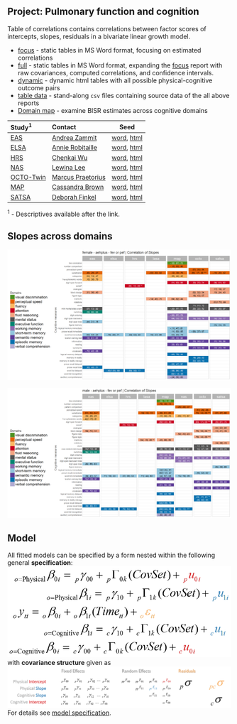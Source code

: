 Project: Pulmonary function and cognition
----
Table of correlations contains correlations between factor scores of intercepts, slopes, residuals in a bivariate linear growth model. 
- [focus][corr_focus] - static tables in MS Word format, focusing on estimated correlations 
- [full][corr_full] - static tables in MS Word format, expanding the [focus][corr_focus] report with raw covariances, computed correlations, and confidence intervals. 
- [dynamic][corr_dynamic] - dynamic html tables with all possible physical-cognitive outcome pairs
- [table data][table-data] - stand-along `csv` files containing source data of the all above reports
- [Domain map][domain_map] - examine BISR estimates across cognitive domains

| Study<sup>1</sup> | Contact | Seed |
| :---- | :------ | ---- |
| [EAS][eas_table_1]        |[Andrea Zammit](mailto:Andrea.Zammit@einstein.yu.edu)   |[word][eas_word], [html][eas_html] | 
| [ELSA][elsa_table_1]      |[Annie Robitaille](mailto:annie.g.robitaille@gmail.com) |[word][elsa_word], [html][elsa_html] | 
| [HRS][hrs_table_1]        |[Chenkai Wu](mailto:chenkai.wu2010@gmail.com)           |[word][hrs_word], [html][hrs_html] | 
| [NAS][nas_table_1]        |[Lewina Lee](mailto:lewina@bu.edu)                      |[word][nas_word], [html][nas_html] | 
| [OCTO-Twin][nuage_table_1]| [Marcus Praetorius](mailto:marcus.praetorius@psy.gu.se)|[word][octo_word], [html][octo_html] | 
| [MAP][map_table_1]        |[Cassandra Brown](mailto:clb@uvic.ca)                    |[word][map_word], [html][map_html] | 
| [SATSA][satsa_table_1]    | [Deborah Finkel](mailto:dfinkel@ius.edu)               |[word][satsa_word], [html][satsa_html] |   
 
<sup>1</sup> - Descriptives available after the link.

## Slopes across domains
[![female slopes](https://github.com/IALSA/IALSA-2015-Portland/blob/master/reports/domain-map/figure-png/print-domain-map-5.png)](https://raw.githubusercontent.com/IALSA/IALSA-2015-Portland/master/reports/domain-map/figure-png/print-domain-map-5.png)

[![male slopes](https://github.com/IALSA/IALSA-2015-Portland/blob/master/reports/domain-map/figure-png/print-domain-map-17.png)](https://raw.githubusercontent.com/IALSA/IALSA-2015-Portland/master/reports/domain-map/figure-png/print-domain-map-17.png)

## Model
All fitted models can be specified by a form nested within the following general **specification**:  
[![general_model_specification](https://github.com/IALSA/IALSA-2015-Portland/blob/master/libs/images/general_model_specification.png)](https://github.com/IALSA/IALSA-2015-Portland/blob/master/reports/model-specification/README.md)
</br>
with **covariance structure** given as
[![general_model_specification](https://github.com/IALSA/IALSA-2015-Portland/blob/master/libs/images/specification_covariance_structure.png)](https://github.com/IALSA/IALSA-2015-Portland/blob/master/reports/model-specification/README.md)  
For  details see [model specification](../../reports/model-specification/README.md).  


<!-- Below stored the short-cuts for links -->  
 

[corr_focus]:https://rawgit.com/IALSA/IALSA-2015-Portland/master/reports/correlation-3/correlation-3-pulmonary-focus.docx
[corr_full]:https://rawgit.com/IALSA/IALSA-2015-Portland/master/reports/correlation-3/correlation-3-pulmonary-full.docx
[corr_dynamic]:https://rawgit.com/IALSA/IALSA-2015-Portland/master/reports/correlation-3/physical-cognitive-dynamic.html
[table-data]:https://github.com/IALSA/IALSA-2015-Portland/tree/master/reports/correlation-3/table-data
[domain_map]:https://rawgit.com/IALSA/IALSA-2015-Portland/master/reports/domain-map/domain-map-pulmonary.html
  
[eas_table_1]:https://rawgit.com/IALSA/IALSA-2015-Portland/master/studies/table_1_descriptives/Table1_EAS_Descriptives_IALSA_Portland.pdf 
[elsa_table_1]:https://rawgit.com/IALSA/IALSA-2015-Portland/master/studies/table_1_descriptives/Table1_ELSA_Descriptives_IALSA_Portland.pdf   
[hrs_table_1]:https://rawgit.com/IALSA/IALSA-2015-Portland/master/studies/table_1_descriptives/Table1_HRS_Descriptives_IALSA_Portland.pdf 
[ilse_table_1]:https://rawgit.com/IALSA/IALSA-2015-Portland/master/studies/table_1_descriptives/Table1_ILSE_Descriptives_IALSA_Portland.pdf 
[lasa_table_1]:https://rawgit.com/IALSA/IALSA-2015-Portland/master/studies/table_1_descriptives/Table1_LASA_Descriptives_IALSA_Portland.pdf  
[nas_table_1]:https://rawgit.com/IALSA/IALSA-2015-Portland/master/studies/table_1_descriptives/Table1_NAS_Descriptives_IALSA_Portland.pdf 
[nuage_table_1]:https://rawgit.com/IALSA/IALSA-2015-Portland/master/studies/table_1_descriptives/Table1_NuAge_Descriptives_IALSA_Portland.pdf 
[map_table_1]:https://rawgit.com/IALSA/IALSA-2015-Portland/master/studies/table_1_descriptives/Table1_RADC_Descriptives_IALSA_Portland.pdf
[satsa_table_1]:https://rawgit.com/IALSA/IALSA-2015-Portland/master/studies/table_1_descriptives/Table1_SATSA_Descriptives_IALSA_Portland.pdf  


  [eas_word]:https://rawgit.com/IALSA/IALSA-2015-Portland/master/reports/seeds-pulmonary/seed-eas.docx     
 [elsa_word]:https://rawgit.com/IALSA/IALSA-2015-Portland/master/reports/seeds-pulmonary/seed-elsa.docx   
  [hrs_word]:https://rawgit.com/IALSA/IALSA-2015-Portland/master/reports/seeds-pulmonary/seed-hrs.docx     
 [ilse_word]:https://rawgit.com/IALSA/IALSA-2015-Portland/master/reports/seeds-pulmonary/seed-ilse.docx   
  [nas_word]:https://rawgit.com/IALSA/IALSA-2015-Portland/master/reports/seeds-pulmonary/seed-nas.docx   
 [lasa_word]:https://rawgit.com/IALSA/IALSA-2015-Portland/master/reports/seeds-pulmonary/seed-lasa.docx   
[nuage_word]:https://rawgit.com/IALSA/IALSA-2015-Portland/master/reports/seeds-pulmonary/seed-nuage.docx 
 [octo_word]:https://rawgit.com/IALSA/IALSA-2015-Portland/master/reports/seeds-pulmonary/seed-octo.docx   
  [map_word]:https://rawgit.com/IALSA/IALSA-2015-Portland/master/reports/seeds-pulmonary/seed-map.docx     
[satsa_word]:https://rawgit.com/IALSA/IALSA-2015-Portland/master/reports/seeds-pulmonary/seed-satsa.docx   
  
  [eas_html]:https://rawgit.com/IALSA/IALSA-2015-Portland/master/reports/seeds-pulmonary/seed-eas.html     
 [elsa_html]:https://rawgit.com/IALSA/IALSA-2015-Portland/master/reports/seeds-pulmonary/seed-elsa.html   
  [hrs_html]:https://rawgit.com/IALSA/IALSA-2015-Portland/master/reports/seeds-pulmonary/seed-hrs.html     
 [ilse_html]:https://rawgit.com/IALSA/IALSA-2015-Portland/master/reports/seeds-pulmonary/seed-ilse.html   
  [nas_html]:https://rawgit.com/IALSA/IALSA-2015-Portland/master/reports/seeds-pulmonary/seed-nas.html   
 [lasa_html]:https://rawgit.com/IALSA/IALSA-2015-Portland/master/reports/seeds-pulmonary/seed-lasa.html   
[nuage_html]:https://rawgit.com/IALSA/IALSA-2015-Portland/master/reports/seeds-pulmonary/seed-nuage.html 
 [octo_html]:https://rawgit.com/IALSA/IALSA-2015-Portland/master/reports/seeds-pulmonary/seed-octo.html   
  [map_html]:https://rawgit.com/IALSA/IALSA-2015-Portland/master/reports/seeds-pulmonary/seed-map.html     
[satsa_html]:https://rawgit.com/IALSA/IALSA-2015-Portland/master/reports/seeds-pulmonary/seed-satsa.html   
